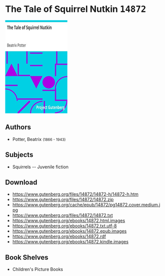 # The Tale of Squirrel Nutkin <kbd>14872</kbd>

![](./cover.medium.jpg "")

## Authors


 - Potter, Beatrix <small>(1866 - 1943)</small>

## Subjects


 - Squirrels -- Juvenile fiction

## Download


 - https://www.gutenberg.org/files/14872/14872-h/14872-h.htm
 - https://www.gutenberg.org/files/14872/14872.zip
 - https://www.gutenberg.org/cache/epub/14872/pg14872.cover.medium.jpg
 - https://www.gutenberg.org/files/14872/14872.txt
 - https://www.gutenberg.org/ebooks/14872.html.images
 - https://www.gutenberg.org/ebooks/14872.txt.utf-8
 - https://www.gutenberg.org/ebooks/14872.epub.images
 - https://www.gutenberg.org/ebooks/14872.rdf
 - https://www.gutenberg.org/ebooks/14872.kindle.images

## Book Shelves


 - Children's Picture Books
